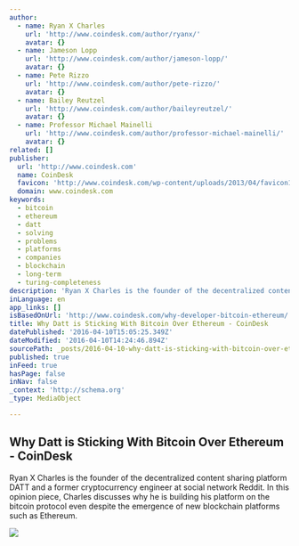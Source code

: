 ```yaml
---
author:
  - name: Ryan X Charles
    url: 'http://www.coindesk.com/author/ryanx/'
    avatar: {}
  - name: Jameson Lopp
    url: 'http://www.coindesk.com/author/jameson-lopp/'
    avatar: {}
  - name: Pete Rizzo
    url: 'http://www.coindesk.com/author/pete-rizzo/'
    avatar: {}
  - name: Bailey Reutzel
    url: 'http://www.coindesk.com/author/baileyreutzel/'
    avatar: {}
  - name: Professor Michael Mainelli
    url: 'http://www.coindesk.com/author/professor-michael-mainelli/'
    avatar: {}
related: []
publisher:
  url: 'http://www.coindesk.com'
  name: CoinDesk
  favicon: 'http://www.coindesk.com/wp-content/uploads/2013/04/favicon1.ico?cf8224'
  domain: www.coindesk.com
keywords:
  - bitcoin
  - ethereum
  - datt
  - solving
  - problems
  - platforms
  - companies
  - blockchain
  - long-term
  - turing-completeness
description: 'Ryan X Charles is the founder of the decentralized content sharing platform DATT and a former cryptocurrency engineer at social network Reddit. In this opinion piece, Charles discusses why he is building his platform on the bitcoin protocol even despite the emergence of new blockchain platforms such as Ethereum.'
inLanguage: en
app_links: []
isBasedOnUrl: 'http://www.coindesk.com/why-developer-bitcoin-ethereum/'
title: Why Datt is Sticking With Bitcoin Over Ethereum - CoinDesk
datePublished: '2016-04-10T15:05:25.349Z'
dateModified: '2016-04-10T14:24:46.894Z'
sourcePath: _posts/2016-04-10-why-datt-is-sticking-with-bitcoin-over-ethereum-coindesk.md
published: true
inFeed: true
hasPage: false
inNav: false
_context: 'http://schema.org'
_type: MediaObject

---
```

<article style=""><h1>Why Datt is Sticking With Bitcoin Over Ethereum - CoinDesk</h1><p>Ryan X Charles is the founder of the decentralized content sharing platform DATT and a former cryptocurrency engineer at social network Reddit. In this opinion piece, Charles discusses why he is building his platform on the bitcoin protocol even despite the emergence of new blockchain platforms such as Ethereum.</p><img src="http://media.coindesk.com/2016/04/question-mark-e1459999664899.jpg" /></article>